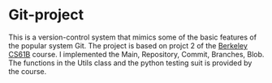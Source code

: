 # Git-project
 This is a version-control system that mimics some of the basic features of the popular system Git. The project is based on projct 2 of the [Berkeley CS61B](https://sp21.datastructur.es/materials/proj/proj2/proj2) course. I implemented the Main, Repository, Commit, Branches, Blob. The functions in the Utils class and the python testing suit is provided by the course.

